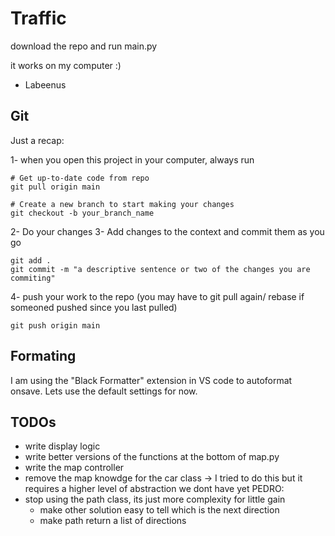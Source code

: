 # Traffic

download the repo and run main.py

it works on my computer :)

- Labeenus

## Git

Just a recap:

1- when you open this project in your computer, always run

```
# Get up-to-date code from repo
git pull origin main

# Create a new branch to start making your changes
git checkout -b your_branch_name
```

2- Do your changes
3- Add changes to the context and commit them as you go

```
git add .
git commit -m "a descriptive sentence or two of the changes you are commiting"
```

4- push your work to the repo (you may have to git pull again/ rebase if someoned pushed since you last pulled)

```
git push origin main
```

## Formating

I am using the "Black Formatter" extension in VS code to autoformat onsave. Lets use the default settings for now.

## TODOs

- write display logic
- write better versions of the functions at the bottom of map.py
- write the map controller
- remove the map knowdge for the car class -> I tried to do this but it requires a higher level of abstraction we dont have yet
  PEDRO:
- stop using the path class, its just more complexity for little gain
  - make other solution easy to tell which is the next direction
  - make path return a list of directions
